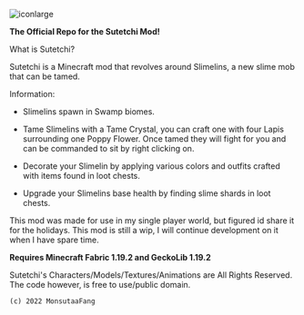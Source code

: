 ![iconlarge](https://user-images.githubusercontent.com/117858041/209438920-4404c180-787d-4922-9268-230de15b1573.png)


**The Official Repo for the Sutetchi Mod!**

What is Sutetchi?

Sutetchi is a Minecraft mod that revolves around Slimelins, a new slime mob that can be tamed.

Information:

* Slimelins spawn in Swamp biomes.

* Tame Slimelins with a Tame Crystal, you can craft one with four Lapis surrounding one Poppy Flower. Once tamed they will fight for you and can be commanded to sit by right clicking on.

* Decorate your Slimelin by applying various colors and outfits crafted with items found in loot chests.

* Upgrade your Slimelins base health by finding slime shards in loot chests.

This mod was made for use in my single player world, but figured id share it for the holidays. This mod is still a wip, I will continue development on it when I have spare time.

**Requires Minecraft Fabric 1.19.2 and GeckoLib 1.19.2**

Sutetchi's Characters/Models/Textures/Animations are All Rights Reserved.
The code however, is free to use/public domain.

    (c) 2022 MonsutaaFang

